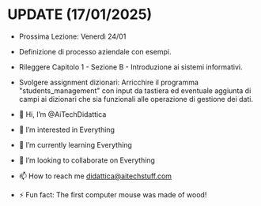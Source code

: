 # UPDATE (17/01/2025) 
- Prossima Lezione: Venerdì 24/01
- Definizione di processo aziendale con esempi.
- Rileggere Capitolo 1 - Sezione B - Introduzione ai sistemi informativi.
- Svolgere assignment dizionari: Arricchire il programma "students_management" con input da tastiera ed eventuale aggiunta di campi ai dizionari che sia funzionali alle operazione di gestione dei dati.

- 👋 Hi, I’m @AiTechDidattica
- 👀 I’m interested in Everything
- 🌱 I’m currently learning Everything
- 💞️ I’m looking to collaborate on Everything
- 📫 How to reach me didattica@aitechstuff.com
- ⚡ Fun fact: The first computer mouse was made of wood!

<!---
AiTechDidattica/AiTechDidattica is a ✨ special ✨ repository because its `README.md` (this file) appears on your GitHub profile.
You can click the Preview link to take a look at your changes.
--->
